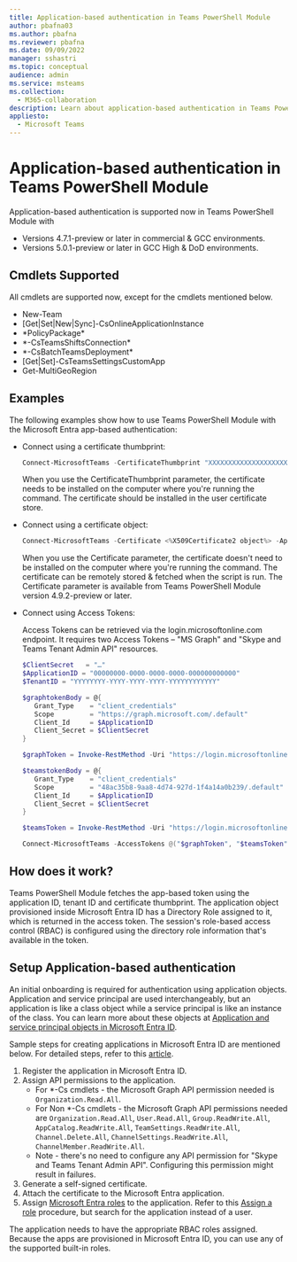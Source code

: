 ```yaml
---
title: Application-based authentication in Teams PowerShell Module
author: pbafna03
ms.author: pbafna
ms.reviewer: pbafna
ms.date: 09/09/2022
manager: sshastri
ms.topic: conceptual
audience: admin
ms.service: msteams
ms.collection: 
  - M365-collaboration
description: Learn about application-based authentication in Teams PowerShell Module, used for administration of Microsoft Teams.
appliesto: 
  - Microsoft Teams
---
```


# Application-based authentication in Teams PowerShell Module

Application-based authentication is supported now in Teams PowerShell Module with 
  - Versions 4.7.1-preview or later in commercial & GCC environments.
  - Versions 5.0.1-preview or later in GCC High & DoD environments.


## Cmdlets Supported

All cmdlets are supported now, except for the cmdlets mentioned below. 

  - New-Team
  - [Get|Set|New|Sync]-CsOnlineApplicationInstance
  - \*PolicyPackage\*
  - \*-CsTeamsShiftsConnection\*
  - \*-CsBatchTeamsDeployment\*
  - [Get|Set]-CsTeamsSettingsCustomApp
  - Get-MultiGeoRegion


## Examples

The following examples show how to use Teams PowerShell Module with the Microsoft Entra app-based authentication: 

- Connect using a certificate thumbprint:

  ```powershell
  Connect-MicrosoftTeams -CertificateThumbprint "XXXXXXXXXXXXXXXXXXXXXXXXXXXXXXXXXXXXXXXX" -ApplicationId "00000000-0000-0000-0000-000000000000" -TenantId "YYYYYYYY-YYYY-YYYY-YYYY-YYYYYYYYYYYY"
  ```
  When you use the CertificateThumbprint parameter, the certificate needs to be installed on the computer where you're running the command. The certificate should be installed in the user certificate store.
  
- Connect using a certificate object:

  ```powershell
  Connect-MicrosoftTeams -Certificate <%X509Certificate2 object%> -ApplicationId "00000000-0000-0000-0000-000000000000" -TenantId "YYYYYYYY-YYYY-YYYY-YYYY-YYYYYYYYYYYY"
  ```
  When you use the Certificate parameter, the certificate doesn't need to be installed on the computer where you're running the command. The certificate can be remotely stored & fetched when the script is run. The Certificate parameter is available from Teams PowerShell Module version 4.9.2-preview or later.
  
- Connect using Access Tokens:
  
  Access Tokens can be retrieved via the login.microsoftonline.com endpoint. It requires two Access Tokens – "MS Graph" and "Skype and Teams Tenant Admin API" resources.

  ```powershell
  $ClientSecret   = "…"
  $ApplicationID = "00000000-0000-0000-0000-000000000000"
  $TenantID = "YYYYYYYY-YYYY-YYYY-YYYY-YYYYYYYYYYYY"

  $graphtokenBody = @{   
     Grant_Type    = "client_credentials"   
     Scope         = "https://graph.microsoft.com/.default"   
     Client_Id     = $ApplicationID   
     Client_Secret = $ClientSecret   
  }  

  $graphToken = Invoke-RestMethod -Uri "https://login.microsoftonline.com/$TenantID/oauth2/v2.0/token" -Method POST -Body $graphtokenBody | Select-Object -ExpandProperty Access_Token 

  $teamstokenBody = @{   
     Grant_Type    = "client_credentials"   
     Scope         = "48ac35b8-9aa8-4d74-927d-1f4a14a0b239/.default"   
     Client_Id     = $ApplicationID   
     Client_Secret = $ClientSecret 
  } 

  $teamsToken = Invoke-RestMethod -Uri "https://login.microsoftonline.com/$TenantID/oauth2/v2.0/token" -Method POST -Body $teamstokenBody | Select-Object -ExpandProperty Access_Token 

  Connect-MicrosoftTeams -AccessTokens @("$graphToken", "$teamsToken")
  ```
  
## How does it work?

Teams PowerShell Module fetches the app-based token using the application ID, tenant ID and certificate thumbprint. The application object provisioned inside Microsoft Entra ID has a Directory Role assigned to it, which is returned in the access token. The session's role-based access control (RBAC) is configured using the directory role information that's available in the token.


## Setup Application-based authentication

An initial onboarding is required for authentication using application objects. Application and service principal are used interchangeably, but an application is like a class object while a service principal is like an instance of the class. You can learn more about these objects at [Application and service principal objects in Microsoft Entra ID](/azure/active-directory/develop/app-objects-and-service-principals).

Sample steps for creating applications in Microsoft Entra ID are mentioned below. For detailed steps, refer to this [article](/azure/active-directory/develop/howto-create-service-principal-portal).

1. Register the application in Microsoft Entra ID.
2. Assign API permissions to the application.
   - For \*-Cs cmdlets - the Microsoft Graph API permission needed is `Organization.Read.All`.
   - For Non \*-Cs cmdlets - the Microsoft Graph API permissions needed are `Organization.Read.All`, `User.Read.All`, `Group.ReadWrite.All`, `AppCatalog.ReadWrite.All`, `TeamSettings.ReadWrite.All`, `Channel.Delete.All`, `ChannelSettings.ReadWrite.All`, `ChannelMember.ReadWrite.All`.
   - Note - there's no need to configure any API permission for "Skype and Teams Tenant Admin API". Configuring this permission might result in failures. 
3. Generate a self-signed certificate.
4. Attach the certificate to the Microsoft Entra application.
5. Assign [Microsoft Entra roles](/microsoftteams/using-admin-roles#teams-roles-and-capabilities) to the application. Refer to this [Assign a role](/azure/active-directory/roles/manage-roles-portal#assign-a-role) procedure, but search for the application instead of a user.

The application needs to have the appropriate RBAC roles assigned. Because the apps are provisioned in Microsoft Entra ID, you can use any of the supported built-in roles.
 
